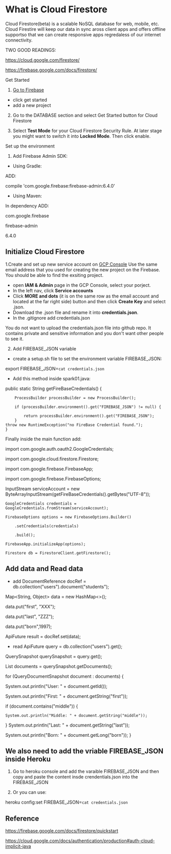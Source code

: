 # What is Cloud Firestore

Cloud Firestore(beta) is a scalable NoSQL database for web, mobile, etc. Cloud Firestire will keep our data in sync aross client apps and offers offline supportso that we can create responsive apps regredaless of our internet connectivity.

TWO GOOD READINGS:

https://cloud.google.com/firestore/

https://firebase.google.com/docs/firestore/


Get Started 

1. [Go to Firebase](https://firebase.google.com/)
* click get started
* add a new project

2. Go to the DATABASE section and select Get Started button for Cloud Firestore

3. Select **Test Mode** for your Cloud Firestore Security Rule. At later stage you might want to switch it into **Locked Mode**. Then click enable.


Set up the environment

1. Add Firebase Admin SDK:

* Using Gradle: 

ADD:

compile 'com.google.firebase:firebase-admin:6.4.0'

* Using Maven: 

In dependency ADD:


  <groupId>com.google.firebase</groupId>
  
  <artifactId>firebase-admin</artifactId>
  
  <version>6.4.0</version>



## Initialize Cloud Firestore
1.Create and set up new service account on [GCP Console](https://console.cloud.google.com/)
Use the same email address that you used for creating the new project on the Firebase. You should be able to find the exsiting project.

* open **IAM & Admin** page in the GCP Console, select your porject.
* In the left nav, click **Service accounts**
* Click **MORE and dots** (it is on the same row as the email account and located at the far right side) button and then click **Create Key** and select .json. 
* Download the .json file and rename it into **credentials.json**. 
* In the .gitignore add credentials.json

You do not want to upload the credentials.json file into github repo.
It contains private and sensitive information and you don't want other people to see it. 

2. Add FIREBASE_JSON variable

* create a setup.sh file to set the environment variable FIREBASE_JSON:

export FIREBASE_JSON=`cat credentials.json`


* Add this method inside spark01.java:  

public static String getFireBaseCredentials() {

        ProcessBuilder processBuilder = new ProcessBuilder();
	
        if (processBuilder.environment().get("FIREBASE_JSON") != null) {
	
            return processBuilder.environment().get("FIREBASE_JSON");
        }
	throw new RuntimeException("no FireBase Credential found.");
    }

Finally inside the main function add:

import com.google.auth.oauth2.GoogleCredentials;

import com.google.cloud.firestore.Firestore;

import com.google.firebase.FirebaseApp;

import com.google.firebase.FirebaseOptions;

InputStream serviceAccount = new ByteArrayInputStream(getFireBaseCredentials().getBytes("UTF-8"));

	GoogleCredentials credentials = GoogleCredentials.fromStream(serviceAccount);
	
	FirebaseOptions options = new FirebaseOptions.Builder()
	
    	.setCredentials(credentials)
	
    	.build();
	
	FirebaseApp.initializeApp(options);

	Firestore db = FirestoreClient.getFirestore();

## Add data and Read data
* add
DocumentReference docRef = db.collection("users").document("students");

Map<String, Object> data = new HashMap<>();

data.put("first", "XXX");

data.put("last", "ZZZ");

data.put("born",1997);

ApiFuture<WriteResult> result = docRef.set(data);

* read
ApiFuture<QuerySnapshot> query = db.collection("users").get();
	
QuerySnapshot querySnapshot = query.get();

List<QueryDocumentSnapshot> documents = querySnapshot.getDocuments();
	
for (QueryDocumentSnapshot document : documents) {

  System.out.println("User: " + document.getId());
  
  System.out.println("First: " + document.getString("first"));
  
  if (document.contains("middle")) {
  
    System.out.println("Middle: " + document.getString("middle"));
  }
  System.out.println("Last: " + document.getString("last"));
  
  System.out.println("Born: " + document.getLong("born"));
}

## We also need to add the vriable FIREBASE_JSON inside Heroku
1. Go to heroku console and add the varaible FIREBASE_JSON and then copy and paste the content insde crendentials.json into the FIREBASE_JSON

2. Or you can use:

heroku config:set FIREBASE_JSON=`cat credentials.json`

## Reference

https://firebase.google.com/docs/firestore/quickstart

https://cloud.google.com/docs/authentication/production#auth-cloud-implicit-java


